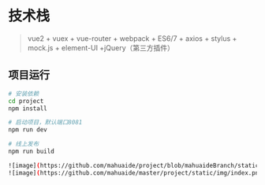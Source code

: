 # 技术栈

> vue2 + vuex + vue-router + webpack + ES6/7 + axios + stylus + mock.js + element-UI +jQuery（第三方插件）

## 项目运行

``` bash
# 安装依赖
cd project
npm install

# 启动项目，默认端口8081
npm run dev

# 线上发布
npm run build

![image](https://github.com/mahuaide/project/blob/mahuaideBranch/static/img/index.png)
![image](https://github.com/mahuaide/master/project/static/img/index.png)


